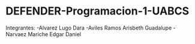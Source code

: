 # DEFENDER-Programacion-1-UABCS
Integrantes:
-Alvarez Lugo Dara
-Aviles Ramos Arisbeth Guadalupe
-Narvaez Mariche Edgar Daniel
